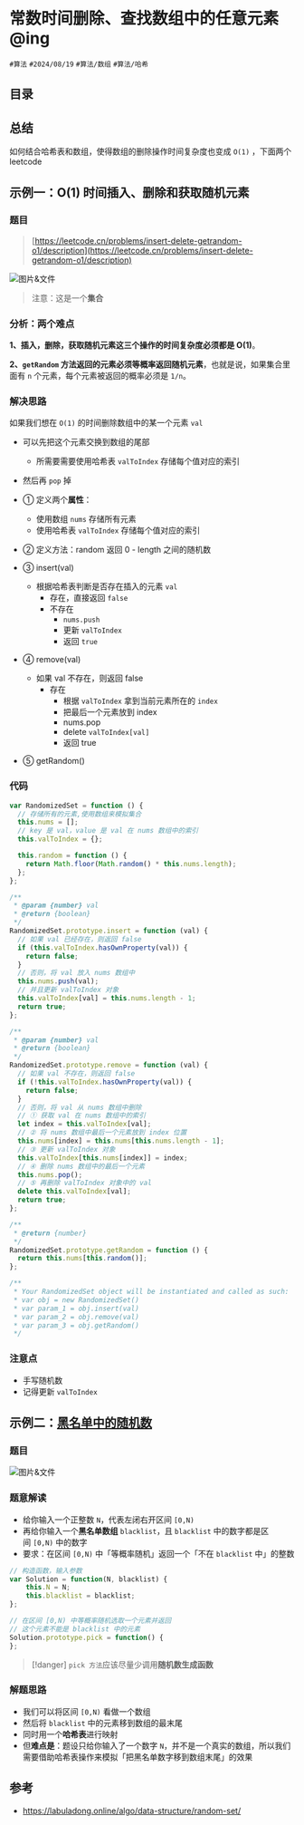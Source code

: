 
# 常数时间删除、查找数组中的任意元素@ing


`#算法` `#2024/08/19`  `#算法/数组`  `#算法/哈希`  


## 目录
<!-- toc -->
 ## 总结 

如何结合哈希表和数组，使得数组的删除操作时间复杂度也变成 `O(1)` ，下面两个 leetcode

## 示例一：O(1) 时间插入、删除和获取随机元素
### 题目

> [https://leetcode.cn/problems/insert-delete-getrandom-o1/description](https://leetcode.cn/problems/insert-delete-getrandom-o1/description)

![图片&文件](./files/Pastedimage20240819072521.png)

> 注意：这是一个**集合**


### 分析：两个难点

**1、插入，删除，获取随机元素这三个操作的时间复杂度必须都是 O(1)**。

**2、`getRandom` 方法返回的元素必须等概率返回随机元素**，也就是说，如果集合里面有 `n` 个元素，每个元素被返回的概率必须是 `1/n`。

### 解决思路

如果我们想在 `O(1)` 的时间删除数组中的某一个元素 `val`
- 可以先把这个元素交换到数组的尾部
	- 所需要需要使用哈希表 `valToIndex` 存储每个值对应的索引
- 然后再 `pop` 掉

- ① 定义两个**属性**：
	- 使用数组 `nums` 存储所有元素
	- 使用哈希表 `valToIndex` 存储每个值对应的索引
- ② 定义方法：random 返回 0 - length 之间的随机数
- ③ insert(val)
	- 根据哈希表判断是否存在插入的元素 `val`
		- 存在，直接返回 `false`
		- 不存在
			- `nums.push`
			- 更新 `valToIndex`
			- 返回 `true`
- ④ remove(val)
	- 如果 val 不存在，则返回 false
		- 存在
			- 根据 `valToIndex` 拿到当前元素所在的 `index`
			- 把最后一个元素放到 index
			- nums.pop
			- delete `valToIndex[val]`
			- 返回 true
- ⑤ getRandom()

### 代码

```javascript
var RandomizedSet = function () {
  // 存储所有的元素,使用数组来模拟集合
  this.nums = [];
  // key 是 val，value 是 val 在 nums 数组中的索引
  this.valToIndex = {};

  this.random = function () {
    return Math.floor(Math.random() * this.nums.length);
  };
};

/**
 * @param {number} val
 * @return {boolean}
 */
RandomizedSet.prototype.insert = function (val) {
  // 如果 val 已经存在，则返回 false
  if (this.valToIndex.hasOwnProperty(val)) {
    return false;
  }
  // 否则，将 val 放入 nums 数组中
  this.nums.push(val);
  // 并且更新 valToIndex 对象
  this.valToIndex[val] = this.nums.length - 1;
  return true;
};

/**
 * @param {number} val
 * @return {boolean}
 */
RandomizedSet.prototype.remove = function (val) {
  // 如果 val 不存在，则返回 false
  if (!this.valToIndex.hasOwnProperty(val)) {
    return false;
  }
  // 否则，将 val 从 nums 数组中删除
  // ① 获取 val 在 nums 数组中的索引
  let index = this.valToIndex[val];
  // ② 将 nums 数组中最后一个元素放到 index 位置
  this.nums[index] = this.nums[this.nums.length - 1];
  // ③ 更新 valToIndex 对象
  this.valToIndex[this.nums[index]] = index;
  // ④ 删除 nums 数组中的最后一个元素
  this.nums.pop();
  // ⑤ 再删除 valToIndex 对象中的 val
  delete this.valToIndex[val];
  return true;
};

/**
 * @return {number}
 */
RandomizedSet.prototype.getRandom = function () {
  return this.nums[this.random()];
};

/**
 * Your RandomizedSet object will be instantiated and called as such:
 * var obj = new RandomizedSet()
 * var param_1 = obj.insert(val)
 * var param_2 = obj.remove(val)
 * var param_3 = obj.getRandom()
 */

```

### 注意点

- 手写随机数
- 记得更新 `valToIndex`

## 示例二：[黑名单中的随机数](https://leetcode.cn/problems/random-pick-with-blacklist)

### 题目

![图片&文件](./files/Pastedimage20240819080004.png)

### 题意解读

- 给你输入一个正整数 `N`，代表左闭右开区间 `[0,N)`
- 再给你输入一个**黑名单数组** `blacklist`，且 `blacklist` 中的数字都是区间 `[0,N)` 中的数字
- 要求：在区间 `[0,N)` 中「等概率随机」返回一个「不在 `blacklist` 中」的整数

```javascript
// 构造函数，输入参数
var Solution = function(N, blacklist) {
    this.N = N;
    this.blacklist = blacklist;
};

// 在区间 [0,N) 中等概率随机选取一个元素并返回
// 这个元素不能是 blacklist 中的元素
Solution.prototype.pick = function() {
};
```

> [!danger]
> `pick 方法`应该尽量少调用**随机数生成函数**

### 解题思路

- 我们可以将区间 `[0,N)` 看做一个数组
- 然后将 `blacklist` 中的元素移到数组的最末尾
- 同时用一个**哈希表**进行映射
- 但**难点是**：题设只给你输入了一个数字 `N`，并不是一个真实的数组，所以我们需要借助哈希表操作来模拟「把黑名单数字移到数组末尾」的效果



## 参考

- https://labuladong.online/algo/data-structure/random-set/

